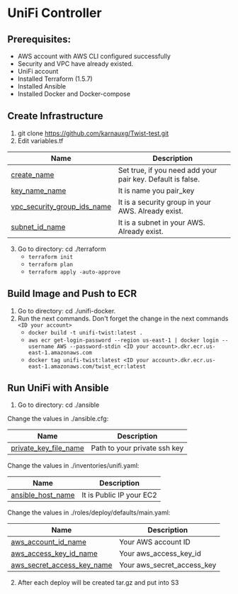 # UniFi Controller

## Prerequisites:

- AWS account with AWS CLI configured successfully
- Security and VPC have already existed.
- UniFi account
- Installed Terraform (1.5.7)
- Installed Ansible
- Installed Docker and Docker-compose

## Create Infrastructure

1. git clone https://github.com/karnauxg/Twist-test.git
2. Edit variables.tf

| Name | Description |
|------|---------|
| <a name="create"></a> [create\_name](#input\create\_name) | Set true, if you need add your pair key. Default is false. |
| <a name="key_name"></a> [key_name\_name](#input\key_name\_name) | It is name you pair_key |
| <a name="vpc_security_group_ids"></a> [vpc_security_group_ids\_name](#input\vpc_security_group_ids\_name) | It is a security group in your AWS. Already exist. |
| <a name="subnet_id"></a> [subnet_id\_name](#input\subnet_id\_name) | It is a subnet in your AWS. Already exist. |


3. Go to directory: cd ./terraform 
    - `terraform init`
    - `terraform plan`
    - `terraform apply -auto-approve`


## Build Image and Push to ECR

1. Go to directory: cd ./unifi-docker.
2. Run the next commands. Don't forget the change in the next commands `<ID your account>`
    - `docker build -t unifi-twist:latest .`
    - `aws ecr get-login-password --region us-east-1 | docker login --username AWS --password-stdin <ID your account>.dkr.ecr.us-east-1.amazonaws.com`
    - `docker tag unifi-twist:latest <ID your account>.dkr.ecr.us-east-1.amazonaws.com/twist_ecr:latest`


## Run UniFi with Ansible

1. Go to directory: cd ./ansible 

Change the values in ./ansible.cfg:

| Name | Description |
|------|---------|
| <a name="private_key_file"></a> [private_key_file\_name](#input\private_key_file\_name) | Path to your private ssh key |


Change the values in ./inventories/unifi.yaml:

| Name | Description |
|------|---------|
| <a name="ansible_host"></a> [ansible_host\_name](#input\ansible_host\_name) | It is Public IP your EC2 |


Change the values in ./roles/deploy/defaults/main.yaml:

| Name | Description |
|------|---------|
| <a name="aws_account_id"></a> [aws_account_id\_name](#input\aws_account_id\_name) | Your AWS account ID |
| <a name="aws_access_key_id"></a> [aws_access_key_id\_name](#input\aws_access_key_id\_name) | Your aws_access_key_id|
| <a name="aws_secret_access_key"></a> [aws_secret_access_key\_name](#input\aws_secret_access_key\_name) | Your aws_secret_access_key |


2. After each deploy will be created tar.gz and put into S3
